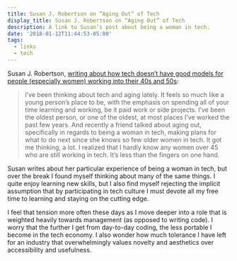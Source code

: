```yaml
---
title: Susan J. Robertson on “Aging Out” of Tech
display_title: Susan J. Robertson on “Aging Out” of Tech
description: A link to Susan’s post about being a woman in tech.
date: '2018-01-12T11:44:53-05:00'
tags:
  - links
  - tech
---
```

Susan J. Robertson, [writing about how tech doesn’t have good models for people (especially women) working into their 40s and 50s](https://www.susanjeanrobertson.com/writing/aging-out/):

> I’ve been thinking about tech and aging lately. It feels so much like a young person’s place to be, with the emphasis on spending all of your time learning and working, be it paid work or side projects. I’ve been the oldest person, or one of the oldest, at most places I’ve worked the past few years. And recently a friend talked about aging out, specifically in regards to being a woman in tech, making plans for what to do next since she knows so few older women in tech. It got me thinking, a lot. I realized that I hardly know any women over 45 who are still working in tech. It’s less than the fingers on one hand.

Susan writes about her particular experience of being a woman in tech, but over the break I found myself thinking about many of the same things. I quite enjoy learning new skills, but I also find myself rejecting the implicit assumption that by participating in tech culture I must devote all my free time to learning and staying on the cutting edge.

I feel that tension more often these days as I move deeper into a role that is weighted heavily towards management (as opposed to writing code). I worry that the further I get from day-to-day coding, the less portable I become in the tech economy. I also wonder how much tolerance I have left for an industry that overwhelmingly values novelty and aesthetics over accessibility and usefulness.
